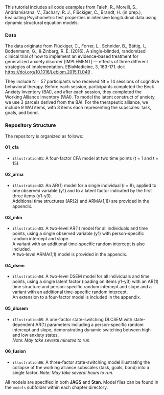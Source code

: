 This tutorial includes all code examples from Faleh, R., Morelli, S., Andriamiarana, V., Zachary, R. J., Flückiger, C., Brandt, H. (in prep.), Evaluating Psychometric test properties in intensive longitudinal data using dynamic structural equation models.

### Data

The data originate from Flückiger, C., Forrer, L., Schnider, B., Bättig, I., Bodenmann, G., & Zinbarg, R. E. (2016). A single-blinded, randomized clinical trial of how to implement an evidence-based treatment for generalized anxiety disorder [IMPLEMENT] — effects of three different strategies of implementation. EBioMedicine, 3, 163-171. doi: https://doi.org/10.1016/j.ebiom.2015.11.049 .

They include N = 57 participants who received Nt = 14 sessions of cognitive behavioral therapy. Before each session, participants completed the Beck Anxiety Inventory (BAI), and after each session, they completed the Working Alliance Inventory (WAI). To model the latent construct of anxiety, we use 3 parcels derived from the BAI. For the therapeutic alliance, we include 9 WAI items, with 3 items each representing the subscales: task, goals, and bond.

### Repository Structure

The repository is organized as follows:

#### 01_cfa
- `illustration01`: A four-factor CFA model at two time points (t = 1 and t = 15).

#### 02_arma
- `illustration02`: An AR(1) model for a single individual (i = 8), applied to one observed variable (y1) and to a latent factor indicated by the first three items (y1–y3).  
  Additional time structures (AR(2) and ARMA(1,1)) are provided in the appendix.

#### 03_mlm
- `illustration03`: A two-level AR(1) model for all individuals and time points, using a single observed variable (y1) with person-specific random intercept and slope.  
  A variant with an additional time-specific random intercept is also included.  
  A two-level ARMA(1,1) model is provided in the appendix.

#### 04_dsem
- `illustration04`: A two-level DSEM model for all individuals and time points, using a single latent factor (loading on items y1–y3) with an AR(1) time structure and person-specific random intercept and slope and a variant with an additional time-specific random intercept.  
  An extension to a four-factor model is included in the appendix.

#### 05_dlcsem
- `illustration05`: A one-factor state-switching DLCSEM with state-dependent AR(1) parameters including a person-specific random intercept and slope, demonstrating dynamic switching between high and low anxiety states.  
  *Note: May take several minutes to run.*

#### 06_fusion
- `illustration06`: A three-factor state-switching model illustrating the collapse of the working alliance subscales (task, goals, bond) into a single factor.
  *Note: May take several hours to run.*

All models are specified in both **JAGS** and **Stan**. Model files can be found in the `models` subfolder within each chapter directory.
